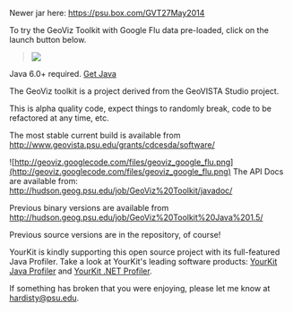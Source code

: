 Newer jar here: https://psu.box.com/GVT27May2014

To try the GeoViz Toolkit with Google Flu data pre-loaded, click on the launch button below.
> [![](http://geoviz.googlecode.com/files/launch.png)](http://geoviz.googlecode.com/files/geoviz-google-flu.jnlp)

Java 6.0+ required. [Get Java](http://www.java.com/en/download/index.jsp)

The GeoViz toolkit is a project derived from the GeoVISTA Studio project.

This is alpha quality code, expect things to randomly break, code to be refactored at any time, etc.

The most stable current build is available from http://www.geovista.psu.edu/grants/cdcesda/software/

![http://geoviz.googlecode.com/files/geoviz_google_flu.png](http://geoviz.googlecode.com/files/geoviz_google_flu.png)
The API Docs are available from:
http://hudson.geog.psu.edu/job/GeoViz%20Toolkit/javadoc/

Previous binary versions are available from http://hudson.geog.psu.edu/job/GeoViz%20Toolkit%20Java%201.5/

Previous source versions are in the repository, of course!

YourKit is kindly supporting this open source project with its full-featured Java Profiler. Take a look at YourKit's leading software products:
<a href='http://www.yourkit.com/java/profiler/index.jsp'>YourKit Java Profiler</a> and
<a href='http://www.yourkit.com/.net/profiler/index.jsp'>YourKit .NET Profiler</a>.

If something has broken that you were enjoying, please let me know at hardisty@psu.edu.